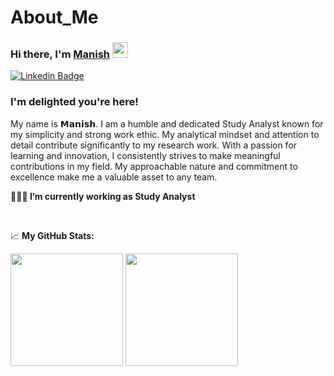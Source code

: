# About_Me

### Hi there, I'm <a href="https://www.linkedin.com/in/manish110042/" target="_blank">Manish</a> <img src="https://media.giphy.com/media/hvRJCLFzcasrR4ia7z/giphy.gif" width="25px">

[![Linkedin Badge](https://img.shields.io/badge/-LinkedIn-0e76a8?style=flat-square&logo=Linkedin&logoColor=white)](https://www.linkedin.com/in/manish110042)


### I'm delighted you're here!

My name is 𝗠𝗮𝗻𝗶𝘀𝗵. I am a humble and dedicated Study Analyst known for my simplicity and strong work ethic. My analytical mindset and attention to detail contribute significantly to my research work. With a passion for learning and innovation, I consistently strives to make meaningful contributions in my field. My approachable nature and commitment to excellence make me a valuable asset to any team.

  


**👨🏻‍💻 I’m currently working as Study Analyst**


</br>


<!--END_SECTION:waka-->


📈 **My GitHub Stats:**

<p>
  <img height="180em" src="https://github-readme-stats.vercel.app/api?username=Manish-Data-Analyst&show_icons=true&hide_border=true&&count_private=true&include_all_commits=true" />
  <img height="180em" src="https://github-readme-stats.vercel.app/api/top-langs/?username=Manish-Data-Analyst&exclude_repo=KNN-Image-Classification&show_icons=true&hide_border=true&layout=compact&langs_count=8"/>
</p>
